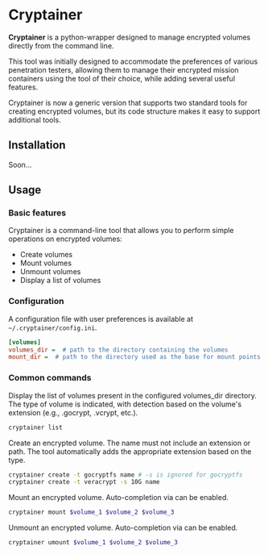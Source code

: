 # Cryptainer

**Cryptainer** is a python-wrapper designed to manage encrypted volumes directly from the command line.

This tool was initially designed to accommodate the preferences of various penetration testers, allowing them to manage their encrypted mission containers using the tool of their choice, while adding several useful features.

Cryptainer is now a generic version that supports two standard tools for creating encrypted volumes, but its code structure makes it easy to support additional tools.

## Installation

Soon...

## Usage

### Basic features

Cryptainer is a command-line tool that allows you to perform simple operations on encrypted volumes:

- Create volumes
- Mount volumes
- Unmount volumes
- Display a list of volumes

### Configuration

A configuration file with user preferences is available at `~/.cryptainer/config.ini`.

```ini
[volumes]
volumes_dir =  # path to the directory containing the volumes
mount_dir =  # path to the directory used as the base for mount points
```

### Common commands

Display the list of volumes present in the configured volumes_dir directory. The type of volume is indicated, with detection based on the volume's extension (e.g., .gocrypt, .vcrypt, etc.).

```bash
cryptainer list
```

Create an encrypted volume. The name must not include an extension or path. The tool automatically adds the appropriate extension based on the type.

```bash
cryptainer create -t gocryptfs name # -s is ignored for gocryptfs
cryptainer create -t veracrypt -s 10G name 
```

Mount an encrypted volume. Auto-completion via <TAB><TAB> can be enabled.

```bash
cryptainer mount $volume_1 $volume_2 $volume_3
```

Unmount an encrypted volume. Auto-completion via <TAB><TAB> can be enabled.

```bash
cryptainer umount $volume_1 $volume_2 $volume_3
```